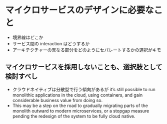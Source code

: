 # マイクロサービスのデザインに必要なこと
- 境界線はどこか
- サービス間の interaction はどうするか
- アーキテクチャーの異なる部分をどのようにセパレートするかの選択がキモ


## マイクロサービスを採用しないことも、選択肢として検討すべし
- クラウドネイティブは分散型で行う傾向があるが it’s still possible to run monolithic applications in the cloud, using containers, and gain considerable business value from doing so.
- This may be a step on the road to gradually migrating parts of the monolith outward to modern microservices, or a stopgap measure pending the redesign of the system to be fully cloud native.